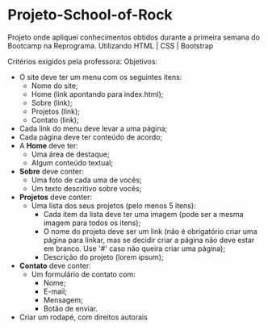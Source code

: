 # Projeto-School-of-Rock
Projeto onde apliquei conhecimentos obtidos durante a primeira semana do Bootcamp na Reprograma.
Utilizando HTML | CSS | Bootstrap

Critérios exigidos pela professora:
Objetivos:
* O site deve ter um menu com os seguintes itens:
  * Nome do site;
  * Home (link apontando para index.html);
  * Sobre (link);
  * Projetos (link);
  * Contato (link);
* Cada link do menu deve levar a uma página;
* Cada página deve ter conteúdo de acordo;
* A **Home** deve ter:
  * Uma área de destaque;
  * Algum conteúdo textual;
* **Sobre** deve conter:
  * Uma foto de cada uma de vocês;
  * Um texto descritivo sobre vocês;
* **Projetos** deve conter:
  * Uma lista dos seus projetos (pelo menos 5 itens):
    * Cada item da lista deve ter uma imagem (pode ser a mesma imagem para todos os itens);
    * O nome do projeto deve ser um link (não é obrigatório criar uma página para linkar, mas se decidir criar a página não deve estar em branco. Use '#' caso não queira criar uma página);
    * Descrição do projeto (lorem ipsum);
* **Contato** deve conter:
  * Um formulário de contato com:
    * Nome;
    * E-mail;
    * Mensagem;
    * Botão de enviar.
* Criar um rodapé, com direitos autorais

